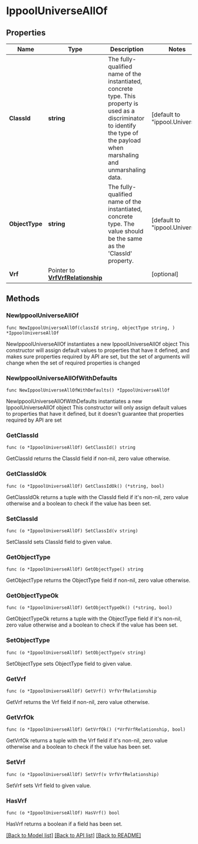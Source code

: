 # IppoolUniverseAllOf

## Properties

Name | Type | Description | Notes
------------ | ------------- | ------------- | -------------
**ClassId** | **string** | The fully-qualified name of the instantiated, concrete type. This property is used as a discriminator to identify the type of the payload when marshaling and unmarshaling data. | [default to "ippool.Universe"]
**ObjectType** | **string** | The fully-qualified name of the instantiated, concrete type. The value should be the same as the &#39;ClassId&#39; property. | [default to "ippool.Universe"]
**Vrf** | Pointer to [**VrfVrfRelationship**](VrfVrfRelationship.md) |  | [optional] 

## Methods

### NewIppoolUniverseAllOf

`func NewIppoolUniverseAllOf(classId string, objectType string, ) *IppoolUniverseAllOf`

NewIppoolUniverseAllOf instantiates a new IppoolUniverseAllOf object
This constructor will assign default values to properties that have it defined,
and makes sure properties required by API are set, but the set of arguments
will change when the set of required properties is changed

### NewIppoolUniverseAllOfWithDefaults

`func NewIppoolUniverseAllOfWithDefaults() *IppoolUniverseAllOf`

NewIppoolUniverseAllOfWithDefaults instantiates a new IppoolUniverseAllOf object
This constructor will only assign default values to properties that have it defined,
but it doesn't guarantee that properties required by API are set

### GetClassId

`func (o *IppoolUniverseAllOf) GetClassId() string`

GetClassId returns the ClassId field if non-nil, zero value otherwise.

### GetClassIdOk

`func (o *IppoolUniverseAllOf) GetClassIdOk() (*string, bool)`

GetClassIdOk returns a tuple with the ClassId field if it's non-nil, zero value otherwise
and a boolean to check if the value has been set.

### SetClassId

`func (o *IppoolUniverseAllOf) SetClassId(v string)`

SetClassId sets ClassId field to given value.


### GetObjectType

`func (o *IppoolUniverseAllOf) GetObjectType() string`

GetObjectType returns the ObjectType field if non-nil, zero value otherwise.

### GetObjectTypeOk

`func (o *IppoolUniverseAllOf) GetObjectTypeOk() (*string, bool)`

GetObjectTypeOk returns a tuple with the ObjectType field if it's non-nil, zero value otherwise
and a boolean to check if the value has been set.

### SetObjectType

`func (o *IppoolUniverseAllOf) SetObjectType(v string)`

SetObjectType sets ObjectType field to given value.


### GetVrf

`func (o *IppoolUniverseAllOf) GetVrf() VrfVrfRelationship`

GetVrf returns the Vrf field if non-nil, zero value otherwise.

### GetVrfOk

`func (o *IppoolUniverseAllOf) GetVrfOk() (*VrfVrfRelationship, bool)`

GetVrfOk returns a tuple with the Vrf field if it's non-nil, zero value otherwise
and a boolean to check if the value has been set.

### SetVrf

`func (o *IppoolUniverseAllOf) SetVrf(v VrfVrfRelationship)`

SetVrf sets Vrf field to given value.

### HasVrf

`func (o *IppoolUniverseAllOf) HasVrf() bool`

HasVrf returns a boolean if a field has been set.


[[Back to Model list]](../README.md#documentation-for-models) [[Back to API list]](../README.md#documentation-for-api-endpoints) [[Back to README]](../README.md)



